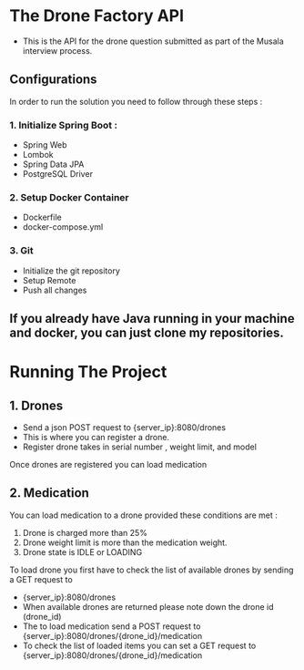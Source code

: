 # The Drone Factory API 
- This is the API for the drone question submitted as part of the Musala interview process. 
## Configurations 
In order to run the solution you need to follow through these steps :

### 1. Initialize Spring Boot :

- Spring Web
- Lombok 
- Spring Data JPA 
- PostgreSQL Driver 

### 2. Setup Docker Container 

- Dockerfile 
- docker-compose.yml 

### 3. Git 

- Initialize the git repository 
- Setup Remote 
- Push all changes 

## If you already have Java running in your machine and docker, you can just clone my repositories.  

# Running The Project 


## 1. Drones 

- Send a json POST request to {server_ip}:8080/drones 
- This is where you can register a drone. 
- Register drone takes in serial number , weight limit, and model

Once drones are registered you can load medication

## 2. Medication 
You can load medication to a drone provided these conditions are met : 
1. Drone is charged more than 25% 
2. Drone weight limit is more than the medication weight. 
3. Drone state is IDLE or LOADING

To load drone you first have to check the list of available drones by sending a GET request to 
- {server_ip}:8080/drones
- When available drones are returned please note down the drone id (drone_id)
- The to load medication send a POST request to {server_ip}:8080/drones/{drone_id}/medication
- To check the list of loaded items you can set a GET request to {server_ip}:8080/drones/{drone_id}/medication

